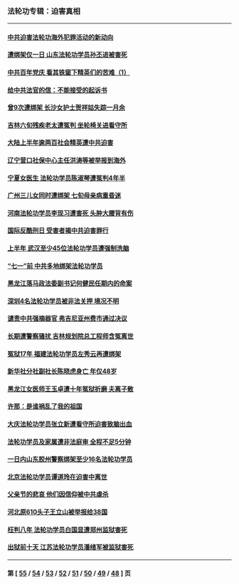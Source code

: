 ### 法轮功专辑：迫害真相
---
#### [中共迫害法轮功海外犯罪活动的新动向](../../pages/nf4379/n13058786.md?07010430) 
#### [遭绑架仅一日 山东法轮功学员孙丕进被害死](../../pages/nf4379/n13055727.md?07010430) 
#### [中共百年党庆 看其铁窗下精英们的苦难（1）](../../pages/nf4379/n13053788.md?07010430) 
#### [给中共法官的信：不能接受的起诉书](../../pages/nf4379/n13054073.md?07010430) 
#### [曾9次遭绑架 长沙女护士贺祥姑失踪一月余](../../pages/nf4379/n13053392.md?07010430) 
#### [吉林六旬残疾老太遭冤判 坐轮椅关进看守所](../../pages/nf4379/n13050836.md?07010430) 
#### [大陆上半年逾两百社会精英遭中共迫害](../../pages/nf4379/n13044485.md?07010430) 
#### [辽宁营口社保中心主任洪涛等被举报到海外](../../pages/nf4379/n13045220.md?07010430) 
#### [宁夏女医生 法轮功学员陈淑琴遭冤判4年半](../../pages/nf4379/n13050675.md?07010430) 
#### [广州三儿女同时遭绑架 七旬母亲病重昏迷](../../pages/nf4379/n13047635.md?07010430) 
#### [河南法轮功学员李现习遭害死 头肿大腰背有伤](../../pages/nf4379/n13047032.md?07010430) 
#### [国际反酷刑日 受害者揭中共迫害罪行](../../pages/nf4379/n13048457.md?07010430) 
#### [上半年 武汉至少45位法轮功学员遭强制洗脑](../../pages/nf4379/n13047798.md?07010430) 
#### [“七一”前 中共多地绑架法轮功学员](../../pages/nf4379/n13045655.md?07010430) 
#### [黑龙江落马政法委副书记何健民任期内的命案](../../pages/nf4379/n13041837.md?07010430) 
#### [深圳4名法轮功学员被非法关押 境况不明](../../pages/nf4379/n13041685.md?07010430) 
#### [谴责中共强摘器官 弗吉尼亚州费市通过决议](../../pages/nf4379/n13040108.md?07010430) 
#### [长期遭警察骚扰 吉林规划院总工程师含冤离世](../../pages/nf4379/n13039001.md?07010430) 
#### [冤狱17年 福建法轮功学员左秀云再遭绑架](../../pages/nf4379/n13039942.md?07010430) 
#### [新华社分社副社长陈晓虎身亡 年仅48岁](../../pages/nf4379/n13039675.md?07010430) 
#### [黑龙江女医师王玉卓遭十年冤狱折磨 夫离子散](../../pages/nf4379/n13037253.md?07010430) 
#### [许那：是谁祸乱了我的祖国](../../pages/nf4379/n13037641.md?07010430) 
#### [大庆法轮功学员张立新遭看守所迫害致脑出血](../../pages/nf4379/n13036915.md?07010430) 
#### [法轮功学员及家属遭非法庭审 全程不足5分钟](../../pages/nf4379/n13035007.md?07010430) 
#### [一日内山东胶州警察绑架至少16名法轮功学员](../../pages/nf4379/n13034634.md?07010430) 
#### [北京法轮功学员谭道玲在迫害中离世](../../pages/nf4379/n13033671.md?07010430) 
#### [父亲节的悲哀 他们因信仰被中共虐杀](../../pages/nf4379/n13031547.md?07010430) 
#### [河北原610头子王立山被举报给38国](../../pages/nf4379/n13033924.md?07010430) 
#### [枉判八年 法轮功学员白国显遭郑州监狱害死](../../pages/nf4379/n13033662.md?07010430) 
#### [出狱前十天 江苏法轮功学员潘绪军被监狱害死](../../pages/nf4379/n13030988.md?07010430) 

---
#### 第 [ [55](./55.md?07010430) / [54](./54.md?07010430) / [53](./53.md?07010430) / [52](./52.md?07010430) / [51](./51.md?07010430) / [50](./50.md?07010430) / [49](./49.md?07010430) / [48](./48.md?07010430) ] 页
